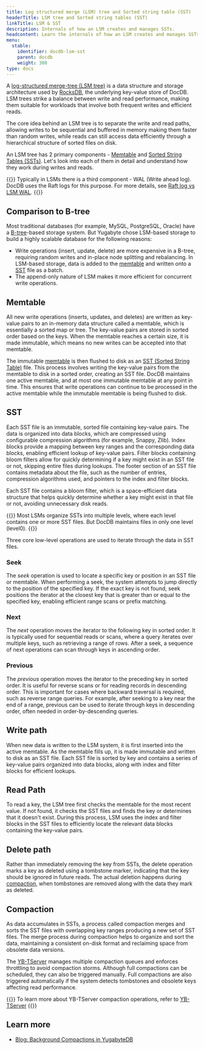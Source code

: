 ```yaml
---
title: Log structured merge (LSM) tree and Sorted string table (SST)
headerTitle: LSM tree and Sorted string tables (SST)
linkTitle: LSM & SST
description: Internals of how an LSM creates and manages SSTs.
headcontent: Learn the internals of how an LSM creates and manages SSTs
menu:
  stable:
    identifier: docdb-lsm-sst
    parent: docdb
    weight: 300
type: docs
---
```


A [log-structured merge-tree (LSM tree)](https://en.wikipedia.org/wiki/Log-structured_merge-tree) is a data structure and storage architecture used by [RocksDB](http://rocksdb.org/), the underlying key-value store of DocDB. LSM trees strike a balance between write and read performance, making them suitable for workloads that involve both frequent writes and efficient reads.

The core idea behind an LSM tree is to separate the write and read paths, allowing writes to be sequential and buffered in memory making them faster than random writes, while reads can still access data efficiently through a hierarchical structure of sorted files on disk.

An LSM tree has 2 primary components - [Memtable](#memtable) and [Sorted String Tables (SSTs)](#sst). Let's look into each of them in detail and understand how they work during writes and reads.

{{<note>}}
Typically in LSMs there is a third component - WAL (Write ahead log). DocDB uses the Raft logs for this purpose. For more details, see [Raft log vs LSM WAL](../performance/#raft-vs-rocksdb-wal-logs).
{{</note>}}

## Comparison to B-tree

Most traditional databases (for example, MySQL, PostgreSQL, Oracle) have a [B-tree](https://en.wikipedia.org/wiki/B-tree)-based storage system. But Yugabyte chose LSM-based storage to build a highly scalable database for the following reasons:

- Write operations (insert, update, delete) are more expensive in a B-tree, requiring random writes and in-place node splitting and rebalancing. In LSM-based storage, data is added to the [memtable](#memtable) and written onto a [SST](#sst) file as a batch.
- The append-only nature of LSM makes it more efficient for concurrent write operations.

## Memtable

All new write operations (inserts, updates, and deletes) are written as key-value pairs to an in-memory data structure called a memtable, which is essentially a sorted map or tree. The key-value pairs are stored in sorted order based on the keys. When the memtable reaches a certain size, it is made immutable, which means no new writes can be accepted into that memtable.

The immutable [memtable](#memtable) is then flushed to disk as an [SST (Sorted String Table)](#sst) file. This process involves writing the key-value pairs from the memtable to disk in a sorted order, creating an SST file. DocDB maintains one active memtable, and at most one immutable memtable at any point in time. This ensures that write operations can continue to be processed in the active memtable while the immutable memtable is being flushed to disk.

## SST

Each SST file is an immutable, sorted file containing key-value pairs. The data is organized into data blocks, which are compressed using configurable compression algorithms (for example, Snappy, Zlib). Index blocks provide a mapping between key ranges and the corresponding data blocks, enabling efficient lookup of key-value pairs. Filter blocks containing bloom filters allow for quickly determining if a key might exist in an SST file or not, skipping entire files during lookups. The footer section of an SST file contains metadata about the file, such as the number of entries, compression algorithms used, and pointers to the index and filter blocks.

Each SST file contains a bloom filter, which is a space-efficient data structure that helps quickly determine whether a key might exist in that file or not, avoiding unnecessary disk reads.

{{<note>}}
Most LSMs organize SSTs into multiple levels, where each level contains one or more SST files. But DocDB maintains files in only one level (level0).
{{</note>}}

Three core low-level operations are used to iterate through the data in SST files.

### Seek

The _seek_ operation is used to locate a specific key or position in an SST file or memtable. When performing a seek, the system attempts to jump directly to the position of the specified key. If the exact key is not found, seek positions the iterator at the closest key that is greater than or equal to the specified key, enabling efficient range scans or prefix matching.

### Next

The _next_ operation moves the iterator to the following key in sorted order. It is typically used for sequential reads or scans, where a query iterates over multiple keys, such as retrieving a range of rows. After a seek, a sequence of next operations can scan through keys in ascending order.

### Previous

The _previous_ operation moves the iterator to the preceding key in sorted order. It is useful for reverse scans or for reading records in descending order. This is important for cases where backward traversal is required, such as reverse range queries. For example, after seeking to a key near the end of a range, previous can be used to iterate through keys in descending order, often needed in order-by-descending queries.

## Write path

When new data is written to the LSM system, it is first inserted into the active memtable. As the memtable fills up, it is made immutable and written to disk as an SST file. Each SST file is sorted by key and contains a series of key-value pairs organized into data blocks, along with index and filter blocks for efficient lookups.

## Read Path

To read a key, the LSM tree first checks the memtable for the most recent value. If not found, it checks the SST files and finds the key or determines that it doesn't exist. During this process, LSM uses the index and filter blocks in the SST files to efficiently locate the relevant data blocks containing the key-value pairs.

## Delete path

Rather than immediately removing the key from SSTs, the delete operation marks a key as deleted using a tombstone marker, indicating that the key should be ignored in future reads. The actual deletion happens during [compaction](#compaction), when tombstones are removed along with the data they mark as deleted.

## Compaction

As data accumulates in SSTs, a process called compaction merges and sorts the SST files with overlapping key ranges producing a new set of SST files. The merge process during compaction helps to organize and sort the data, maintaining a consistent on-disk format and reclaiming space from obsolete data versions.

The [YB-TServer](../../yb-tserver/) manages multiple compaction queues and enforces throttling to avoid compaction storms. Although full compactions can be scheduled, they can also be triggered manually. Full compactions are also triggered automatically if the system detects tombstones and obsolete keys affecting read performance.

{{<lead link="../../yb-tserver/">}}
To learn more about YB-TServer compaction operations, refer to [YB-TServer](../../yb-tserver/)
{{</lead>}}

## Learn more

- [Blog: Background Compactions in YugabyteDB](https://www.yugabyte.com/blog/background-data-compaction/#what-is-a-data-compaction)
